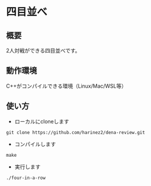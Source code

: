 # 四目並べ

## 概要

2人対戦ができる四目並べです。

## 動作環境

C++がコンパイルできる環境（Linux/Mac/WSL等）

## 使い方

+ ローカルにcloneします

```
git clone https://github.com/harinez2/dena-review.git
```

+ コンパイルします

```
make
```

+ 実行します

```
./four-in-a-row
```
